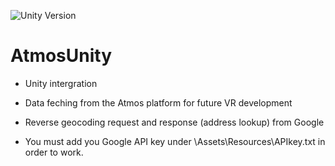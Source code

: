 ![Unity Version](https://img.shields.io/badge/Unity-5.5-brightgreen.svg)
# AtmosUnity
- Unity intergration 
- Data feching from the Atmos platform for future VR development
- Reverse geocoding request and response (address lookup) from Google

- You must add you Google API key under \Assets\Resources\APIkey.txt in order to work.
